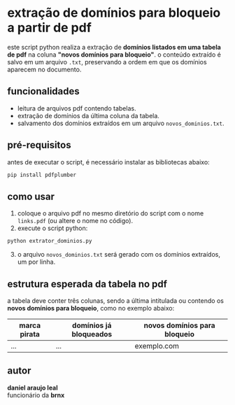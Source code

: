 # extração de domínios para bloqueio a partir de pdf

este script python realiza a extração de **domínios listados em uma tabela de pdf** na coluna **"novos domínios para bloqueio"**. o conteúdo extraído é salvo em um arquivo `.txt`, preservando a ordem em que os domínios aparecem no documento.

## funcionalidades

- leitura de arquivos pdf contendo tabelas.
- extração de domínios da última coluna da tabela.
- salvamento dos domínios extraídos em um arquivo `novos_dominios.txt`.

## pré-requisitos

antes de executar o script, é necessário instalar as bibliotecas abaixo:

```bash
pip install pdfplumber
```

## como usar

1. coloque o arquivo pdf no mesmo diretório do script com o nome `links.pdf` (ou altere o nome no código).
2. execute o script python:

```bash
python extrator_dominios.py
```

3. o arquivo `novos_dominios.txt` será gerado com os domínios extraídos, um por linha.

## estrutura esperada da tabela no pdf

a tabela deve conter três colunas, sendo a última intitulada ou contendo os **novos domínios para bloqueio**, como no exemplo abaixo:

| marca pirata | domínios já bloqueados | novos domínios para bloqueio |
|--------------|------------------------|-------------------------------|
| ...          | ...                    | exemplo.com                   |

## autor

**daniel araujo leal**  
funcionário da **brnx**
